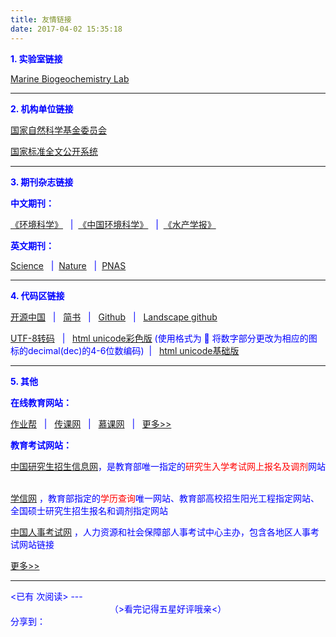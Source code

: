 ```yaml
---
title: 友情链接
date: 2017-04-02 15:35:18
---
```


 
<font color=blue><strong>1\. 实验室链接</strong></blue>

 [Marine Biogeochemistry Lab]( http://yuumezawa.com/Lab)
 

 ----
 
 
<font color=blue><strong>2\. 机构单位链接</strong></blue>

[国家自然科学基金委员会](http://www.nsfc.gov.cn/)

[国家标准全文公开系统](http://www.gb688.cn/bzgk/gb/index?from=timeline&isappinstalled=0)

----

<font color=blue><strong>3\. 期刊杂志链接</strong></blue>

**中文期刊：**

[《环境科学》](http://www.hjkx.ac.cn/hjkx/ch/index.aspx) &nbsp; | &nbsp;[《中国环境科学》](http://manu36.magtech.com.cn/Jweb_zghjkx/CN/volumn/home.shtml) &nbsp; | &nbsp;[《水产学报》](http://www.scxuebao.cn/scxuebao/ch/index.aspx) 


**英文期刊：**

[Science](http://www.sciencemag.org/) &nbsp; | &nbsp;[Nature](http://www.nature.com/) &nbsp; | &nbsp;[PNAS](http://www.pnas.org/) 

----

<font color=blue><strong>4\. 代码区链接</strong></blue>

 [开源中国](https://my.oschina.net/u/3372900)  &nbsp; | &nbsp; [简书](www.jianshu.com/) &nbsp; | &nbsp; [Github](https://github.com/PhDMeiwp/) &nbsp; | &nbsp; [Landscape github](https://github.com/SykieChen/hexo-theme-hic17)

 [UTF-8转码](http://tool.chinaz.com/Tools/utf-8.aspx) &nbsp; | &nbsp;  [html unicode彩色版](http://xahlee.info/comp/unicode_animals.html) (使用格式为 &#128007; 将数字部分更改为相应的图标的decimal(dec)的4-6位数编码)&nbsp; | &nbsp; [html unicode基础版](https://www.w3schools.com/charsets/ref_utf_symbols.asp)

---- 

<font color=blue><strong>5\. 其他</strong></blue>

**在线教育网站：**

[作业帮](www.zybang.com) &nbsp; | &nbsp; [传课网](www.chuanke.com) &nbsp; | &nbsp; [慕课网](www.imooc.com) &nbsp; | &nbsp; [更多>>](http://top.chinaz.com/hangye/index_jiaoyu_zaixianjiaoyu.html)

**教育考试网站：**

[中国研究生招生信息网](yz.chsi.com.cn)，是教育部唯一指定的<font color=red>研究生入学考试网上报名及调剂</font>网站 &nbsp;  &nbsp; 

[学信网](www.chsi.com.cn) ，教育部指定的<font color=red>学历查询</font>唯一网站、教育部高校招生阳光工程指定网站、全国硕士研究生招生报名和调剂指定网站 &nbsp; &nbsp; 

[中国人事考试网](www.imooc.com) ，人力资源和社会保障部人事考试中心主办，包含各地区人事考试网站链接&nbsp; &nbsp;

[更多>>](http://top.chinaz.com/hangye/index_jiaoyu_kaoshi.html)


---

<span id="busuanzi_container_page_pv">
<已有 <span id="busuanzi_value_page_pv"></span> 次阅读>
</span>
---

<!-- 添加 五星投票插件 https://reuixiy.github.io/technology/computer/computer-aided-art/2017/06/09/hexo-next-optimization.html#wpac-rating -->
<div class="wp_rating">
<center>
（>看完记得五星好评哦亲<）</center>
<center><div id="wpac-rating"></div></center>
</div>
<script type="text/javascript">
wpac_init = window.wpac_init || [];
wpac_init.push({widget: 'Rating', id: 8679});
(function() {
    if ('WIDGETPACK_LOADED' in window) return;
    WIDGETPACK_LOADED = true;
    var mc = document.createElement('script');
    mc.type = 'text/javascript';
    mc.async = true;
    mc.src = 'https://embed.widgetpack.com/widget.js';
    var s = document.getElementsByTagName('script')[0]; s.parentNode.insertBefore(mc, s.nextSibling);
})();
</script>
<!-- 五星投票插件 代码结束 -->

<!-- JiaThis Button BEGIN -->
<div class="jiathis_style_24x24"><span class="jiathis_txt">分享到：</span>
     <a class="jiathis_button_weixin"></a><a class="jiathis_button_cqq"></a><a class="jiathis_button_tsina"></a><a class="jiathis_button_fb"></a><a class="jiathis_button_twitter"></a><a class="jiathis_button_googleplus"></a><a href="http://www.jiathis.com/share?uid=2128285" class="jiathis jiathis_txt jiathis_separator jtico jtico_jiathis" target="_blank"></a><a class="jiathis_counter_style"></a>
</div></div>
    <script type="text/javascript" >
       var jiathis_config={
	          data_track_clickback:true,
	          summary:"",
	          shortUrl:false,
	          hideMore:false
                         }
                 </script>
          <script type="text/javascript" src="http://v3.jiathis.com/code/jia.js?uid=2128285" charset="utf-8"></script>

 <!-- JiaThis Button END -->

